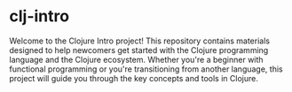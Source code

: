 # clj-intro

Welcome to the Clojure Intro project! This repository contains materials designed to help newcomers get started with the Clojure programming language and the Clojure ecosystem. 
Whether you're a beginner with functional programming or you're transitioning from another language, this project will guide you through the key concepts and tools in Clojure.

